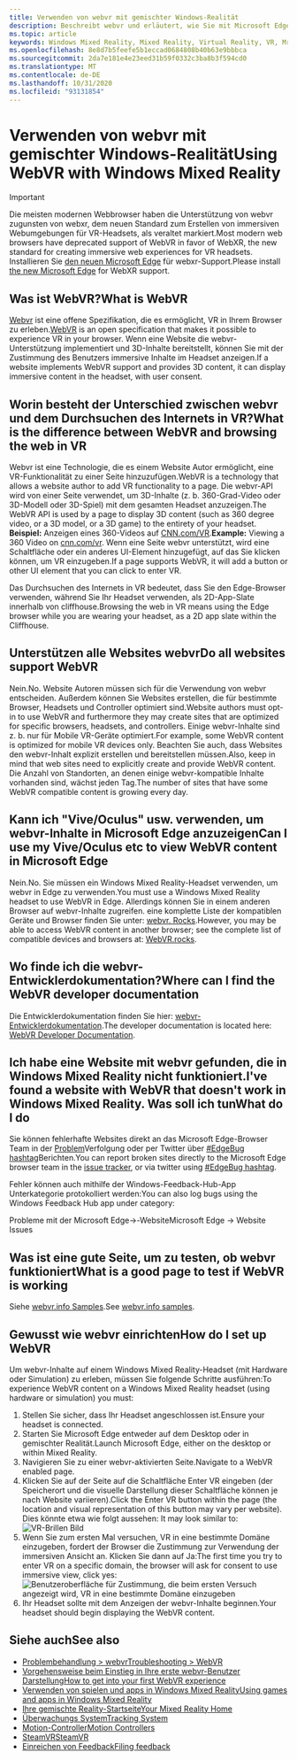 ```yaml
---
title: Verwenden von webvr mit gemischter Windows-Realität
description: Beschreibt webvr und erläutert, wie Sie mit Microsoft Edge auf Windows Mixed Reality-Headsets verwendet werden.
ms.topic: article
keywords: Windows Mixed Reality, Mixed Reality, Virtual Reality, VR, Mr, webvr, Edge, Microsoft Edge, Webbrowser
ms.openlocfilehash: 8e8d7b5feefe5b1eccad0684808b40b63e9bbbca
ms.sourcegitcommit: 2da7e181e4e23eed31b59f0332c3ba8b3f594cd0
ms.translationtype: MT
ms.contentlocale: de-DE
ms.lasthandoff: 10/31/2020
ms.locfileid: "93131854"
---
```

# <a name="using-webvr-with-windows-mixed-reality"></a><span data-ttu-id="b6879-104">Verwenden von webvr mit gemischter Windows-Realität</span><span class="sxs-lookup"><span data-stu-id="b6879-104">Using WebVR with Windows Mixed Reality</span></span>

>[!IMPORTANT]
><span data-ttu-id="b6879-105">Die meisten modernen Webbrowser haben die Unterstützung von webvr zugunsten von webxr, dem neuen Standard zum Erstellen von immersiven Webumgebungen für VR-Headsets, als veraltet markiert.</span><span class="sxs-lookup"><span data-stu-id="b6879-105">Most modern web browsers have deprecated support of WebVR in favor of WebXR, the new standard for creating immersive web experiences for VR headsets.</span></span> <span data-ttu-id="b6879-106">Installieren Sie [den neuen Microsoft Edge](using-microsoft-edge.md) für webxr-Support.</span><span class="sxs-lookup"><span data-stu-id="b6879-106">Please install [the new Microsoft Edge](using-microsoft-edge.md) for WebXR support.</span></span>

## <a name="what-is-webvr"></a><span data-ttu-id="b6879-107">Was ist WebVR?</span><span class="sxs-lookup"><span data-stu-id="b6879-107">What is WebVR</span></span>

<span data-ttu-id="b6879-108">[Webvr](https://webvr.info) ist eine offene Spezifikation, die es ermöglicht, VR in Ihrem Browser zu erleben.</span><span class="sxs-lookup"><span data-stu-id="b6879-108">[WebVR](https://webvr.info) is an open specification that makes it possible to experience VR in your browser.</span></span> <span data-ttu-id="b6879-109">Wenn eine Website die webvr-Unterstützung implementiert und 3D-Inhalte bereitstellt, können Sie mit der Zustimmung des Benutzers immersive Inhalte im Headset anzeigen.</span><span class="sxs-lookup"><span data-stu-id="b6879-109">If a website implements WebVR support and provides 3D content, it can display immersive content in the headset, with user consent.</span></span>

## <a name="what-is-the-difference-between-webvr-and-browsing-the-web-in-vr"></a><span data-ttu-id="b6879-110">Worin besteht der Unterschied zwischen webvr und dem Durchsuchen des Internets in VR?</span><span class="sxs-lookup"><span data-stu-id="b6879-110">What is the difference between WebVR and browsing the web in VR</span></span>

<span data-ttu-id="b6879-111">Webvr ist eine Technologie, die es einem Website Autor ermöglicht, eine VR-Funktionalität zu einer Seite hinzuzufügen.</span><span class="sxs-lookup"><span data-stu-id="b6879-111">WebVR is a technology that allows a website author to add VR functionality to a page.</span></span> <span data-ttu-id="b6879-112">Die webvr-API wird von einer Seite verwendet, um 3D-Inhalte (z. b. 360-Grad-Video oder 3D-Modell oder 3D-Spiel) mit dem gesamten Headset anzuzeigen.</span><span class="sxs-lookup"><span data-stu-id="b6879-112">The WebVR API is used by a page to display 3D content (such as 360 degree video, or a 3D model, or a 3D game) to the entirety of your headset.</span></span> <span data-ttu-id="b6879-113">**Beispiel:** Anzeigen eines 360-Videos auf [CNN.com/VR](http://cnn.com/vr).</span><span class="sxs-lookup"><span data-stu-id="b6879-113">**Example:** Viewing a 360 Video on [cnn.com/vr](http://cnn.com/vr).</span></span> <span data-ttu-id="b6879-114">Wenn eine Seite webvr unterstützt, wird eine Schaltfläche oder ein anderes UI-Element hinzugefügt, auf das Sie klicken können, um VR einzugeben.</span><span class="sxs-lookup"><span data-stu-id="b6879-114">If a page supports WebVR, it will add a button or other UI element that you can click to enter VR.</span></span>

<span data-ttu-id="b6879-115">Das Durchsuchen des Internets in VR bedeutet, dass Sie den Edge-Browser verwenden, während Sie Ihr Headset verwenden, als 2D-App-Slate innerhalb von cliffhouse.</span><span class="sxs-lookup"><span data-stu-id="b6879-115">Browsing the web in VR means using the Edge browser while you are wearing your headset, as a 2D app slate within the Cliffhouse.</span></span>

## <a name="do-all-websites-support-webvr"></a><span data-ttu-id="b6879-116">Unterstützen alle Websites webvr</span><span class="sxs-lookup"><span data-stu-id="b6879-116">Do all websites support WebVR</span></span>

<span data-ttu-id="b6879-117">Nein.</span><span class="sxs-lookup"><span data-stu-id="b6879-117">No.</span></span> <span data-ttu-id="b6879-118">Website Autoren müssen sich für die Verwendung von webvr entscheiden. Außerdem können Sie Websites erstellen, die für bestimmte Browser, Headsets und Controller optimiert sind.</span><span class="sxs-lookup"><span data-stu-id="b6879-118">Website authors must opt-in to use WebVR and furthermore they may create sites that are optimized for specific browsers, headsets, and controllers.</span></span> <span data-ttu-id="b6879-119">Einige webvr-Inhalte sind z. b. nur für Mobile VR-Geräte optimiert.</span><span class="sxs-lookup"><span data-stu-id="b6879-119">For example, some WebVR content is optimized for mobile VR devices only.</span></span> <span data-ttu-id="b6879-120">Beachten Sie auch, dass Websites den webvr-Inhalt explizit erstellen und bereitstellen müssen.</span><span class="sxs-lookup"><span data-stu-id="b6879-120">Also, keep in mind that web sites need to explicitly create and provide WebVR content.</span></span> <span data-ttu-id="b6879-121">Die Anzahl von Standorten, an denen einige webvr-kompatible Inhalte vorhanden sind, wächst jeden Tag.</span><span class="sxs-lookup"><span data-stu-id="b6879-121">The number of sites that have some WebVR compatible content is growing every day.</span></span>

## <a name="can-i-use-my-viveoculus-etc-to-view-webvr-content-in-microsoft-edge"></a><span data-ttu-id="b6879-122">Kann ich "Vive/Oculus" usw. verwenden, um webvr-Inhalte in Microsoft Edge anzuzeigen</span><span class="sxs-lookup"><span data-stu-id="b6879-122">Can I use my Vive/Oculus etc to view WebVR content in Microsoft Edge</span></span>

<span data-ttu-id="b6879-123">Nein.</span><span class="sxs-lookup"><span data-stu-id="b6879-123">No.</span></span> <span data-ttu-id="b6879-124">Sie müssen ein Windows Mixed Reality-Headset verwenden, um webvr in Edge zu verwenden.</span><span class="sxs-lookup"><span data-stu-id="b6879-124">You must use a Windows Mixed Reality headset to use WebVR in Edge.</span></span> <span data-ttu-id="b6879-125">Allerdings können Sie in einem anderen Browser auf webvr-Inhalte zugreifen. eine komplette Liste der kompatiblen Geräte und Browser finden Sie unter: [webvr. Rocks](http://webvr.rocks/).</span><span class="sxs-lookup"><span data-stu-id="b6879-125">However, you may be able to access WebVR content in another browser; see the complete list of compatible devices and browsers at: [WebVR.rocks](http://webvr.rocks/).</span></span>

## <a name="where-can-i-find-the-webvr-developer-documentation"></a><span data-ttu-id="b6879-126">Wo finde ich die webvr-Entwicklerdokumentation?</span><span class="sxs-lookup"><span data-stu-id="b6879-126">Where can I find the WebVR developer documentation</span></span>

<span data-ttu-id="b6879-127">Die Entwicklerdokumentation finden Sie hier: [webvr-Entwicklerdokumentation](https://docs.microsoft.com/microsoft-edge/webvr/).</span><span class="sxs-lookup"><span data-stu-id="b6879-127">The developer documentation is located here: [WebVR Developer Documentation](https://docs.microsoft.com/microsoft-edge/webvr/).</span></span>

## <a name="ive-found-a-website-with-webvr-that-doesnt-work-in-windows-mixed-reality-what-do-i-do"></a><span data-ttu-id="b6879-128">Ich habe eine Website mit webvr gefunden, die in Windows Mixed Reality nicht funktioniert.</span><span class="sxs-lookup"><span data-stu-id="b6879-128">I've found a website with WebVR that doesn't work in Windows Mixed Reality.</span></span> <span data-ttu-id="b6879-129">Was soll ich tun</span><span class="sxs-lookup"><span data-stu-id="b6879-129">What do I do</span></span>

<span data-ttu-id="b6879-130">Sie können fehlerhafte Websites direkt an das Microsoft Edge-Browser Team in der [Problem](https://developer.microsoft.com/en-us/microsoft-edge/platform/issues/)Verfolgung oder per Twitter über [#EdgeBug hashtag](https://blogs.windows.com/msedgedev/2016/08/11/edgebug-twitter/)Berichten.</span><span class="sxs-lookup"><span data-stu-id="b6879-130">You can report broken sites directly to the Microsoft Edge browser team in the [issue tracker](https://developer.microsoft.com/en-us/microsoft-edge/platform/issues/), or via twitter using [#EdgeBug hashtag](https://blogs.windows.com/msedgedev/2016/08/11/edgebug-twitter/).</span></span>

<span data-ttu-id="b6879-131">Fehler können auch mithilfe der Windows-Feedback-Hub-App Unterkategorie protokolliert werden:</span><span class="sxs-lookup"><span data-stu-id="b6879-131">You can also log bugs using the Windows Feedback Hub app under category:</span></span>

<span data-ttu-id="b6879-132">Probleme mit der Microsoft Edge->-Website</span><span class="sxs-lookup"><span data-stu-id="b6879-132">Microsoft Edge -> Website Issues</span></span>

## <a name="what-is-a-good-page-to-test-if-webvr-is-working"></a><span data-ttu-id="b6879-133">Was ist eine gute Seite, um zu testen, ob webvr funktioniert</span><span class="sxs-lookup"><span data-stu-id="b6879-133">What is a good page to test if WebVR is working</span></span>

<span data-ttu-id="b6879-134">Siehe [webvr.info Samples](http://webvr.info/samples/XX-vr-controllers.html).</span><span class="sxs-lookup"><span data-stu-id="b6879-134">See [webvr.info samples](http://webvr.info/samples/XX-vr-controllers.html).</span></span>

## <a name="how-do-i-set-up-webvr"></a><span data-ttu-id="b6879-135">Gewusst wie webvr einrichten</span><span class="sxs-lookup"><span data-stu-id="b6879-135">How do I set up WebVR</span></span>

<span data-ttu-id="b6879-136">Um webvr-Inhalte auf einem Windows Mixed Reality-Headset (mit Hardware oder Simulation) zu erleben, müssen Sie folgende Schritte ausführen:</span><span class="sxs-lookup"><span data-stu-id="b6879-136">To experience WebVR content on a Windows Mixed Reality headset (using hardware or simulation) you must:</span></span>

1. <span data-ttu-id="b6879-137">Stellen Sie sicher, dass Ihr Headset angeschlossen ist.</span><span class="sxs-lookup"><span data-stu-id="b6879-137">Ensure your headset is connected.</span></span>
2. <span data-ttu-id="b6879-138">Starten Sie Microsoft Edge entweder auf dem Desktop oder in gemischter Realität.</span><span class="sxs-lookup"><span data-stu-id="b6879-138">Launch Microsoft Edge, either on the desktop or within Mixed Reality.</span></span>
3. <span data-ttu-id="b6879-139">Navigieren Sie zu einer webvr-aktivierten Seite.</span><span class="sxs-lookup"><span data-stu-id="b6879-139">Navigate to a WebVR enabled page.</span></span>
4. <span data-ttu-id="b6879-140">Klicken Sie auf der Seite auf die Schaltfläche Enter VR eingeben (der Speicherort und die visuelle Darstellung dieser Schaltfläche können je nach Website variieren).</span><span class="sxs-lookup"><span data-stu-id="b6879-140">Click the Enter VR button within the page (the location and visual representation of this button may vary per website).</span></span> <span data-ttu-id="b6879-141">Dies könnte etwa wie folgt aussehen: </span><span class="sxs-lookup"><span data-stu-id="b6879-141">It may look similar to:</span></span>\
   ![VR-Brillen Bild](images/75px-enter-vr.png)
5. <span data-ttu-id="b6879-143">Wenn Sie zum ersten Mal versuchen, VR in eine bestimmte Domäne einzugeben, fordert der Browser die Zustimmung zur Verwendung der immersiven Ansicht an. Klicken Sie dann auf Ja:</span><span class="sxs-lookup"><span data-stu-id="b6879-143">The first time you try to enter VR on a specific domain, the browser will ask for consent to use immersive view, click yes:</span></span> ![Benutzeroberfläche für Zustimmung, die beim ersten Versuch angezeigt wird, VR in eine bestimmte Domäne einzugeben](images/1053px-Webvr-consent-ui.png)
6. <span data-ttu-id="b6879-145">Ihr Headset sollte mit dem Anzeigen der webvr-Inhalte beginnen.</span><span class="sxs-lookup"><span data-stu-id="b6879-145">Your headset should begin displaying the WebVR content.</span></span>

## <a name="see-also"></a><span data-ttu-id="b6879-146">Siehe auch</span><span class="sxs-lookup"><span data-stu-id="b6879-146">See also</span></span>

* [<span data-ttu-id="b6879-147">Problembehandlung > webvr</span><span class="sxs-lookup"><span data-stu-id="b6879-147">Troubleshooting > WebVR</span></span>](webvr-questions.md)
* [<span data-ttu-id="b6879-148">Vorgehensweise beim Einstieg in Ihre erste webvr-Benutzer Darstellung</span><span class="sxs-lookup"><span data-stu-id="b6879-148">How to get into your first WebVR experience</span></span>](using-games-and-apps-in-windows-mixed-reality.md#how-to-get-into-your-first-webvr-experience)
* [<span data-ttu-id="b6879-149">Verwenden von spielen und apps in Windows Mixed Reality</span><span class="sxs-lookup"><span data-stu-id="b6879-149">Using games and apps in Windows Mixed Reality</span></span>](using-games-and-apps-in-windows-mixed-reality.md)
* [<span data-ttu-id="b6879-150">Ihre gemischte Reality-Startseite</span><span class="sxs-lookup"><span data-stu-id="b6879-150">Your Mixed Reality Home</span></span>](your-mixed-reality-home.md)
* [<span data-ttu-id="b6879-151">Überwachungs System</span><span class="sxs-lookup"><span data-stu-id="b6879-151">Tracking System</span></span>](tracking-system.md)
* [<span data-ttu-id="b6879-152">Motion-Controller</span><span class="sxs-lookup"><span data-stu-id="b6879-152">Motion Controllers</span></span>](controllers-in-wmr.md)
* [<span data-ttu-id="b6879-153">SteamVR</span><span class="sxs-lookup"><span data-stu-id="b6879-153">SteamVR</span></span>](using-steamvr-with-windows-mixed-reality.md)
* [<span data-ttu-id="b6879-154">Einreichen von Feedback</span><span class="sxs-lookup"><span data-stu-id="b6879-154">Filing feedback</span></span>](filing-feedback.md)
